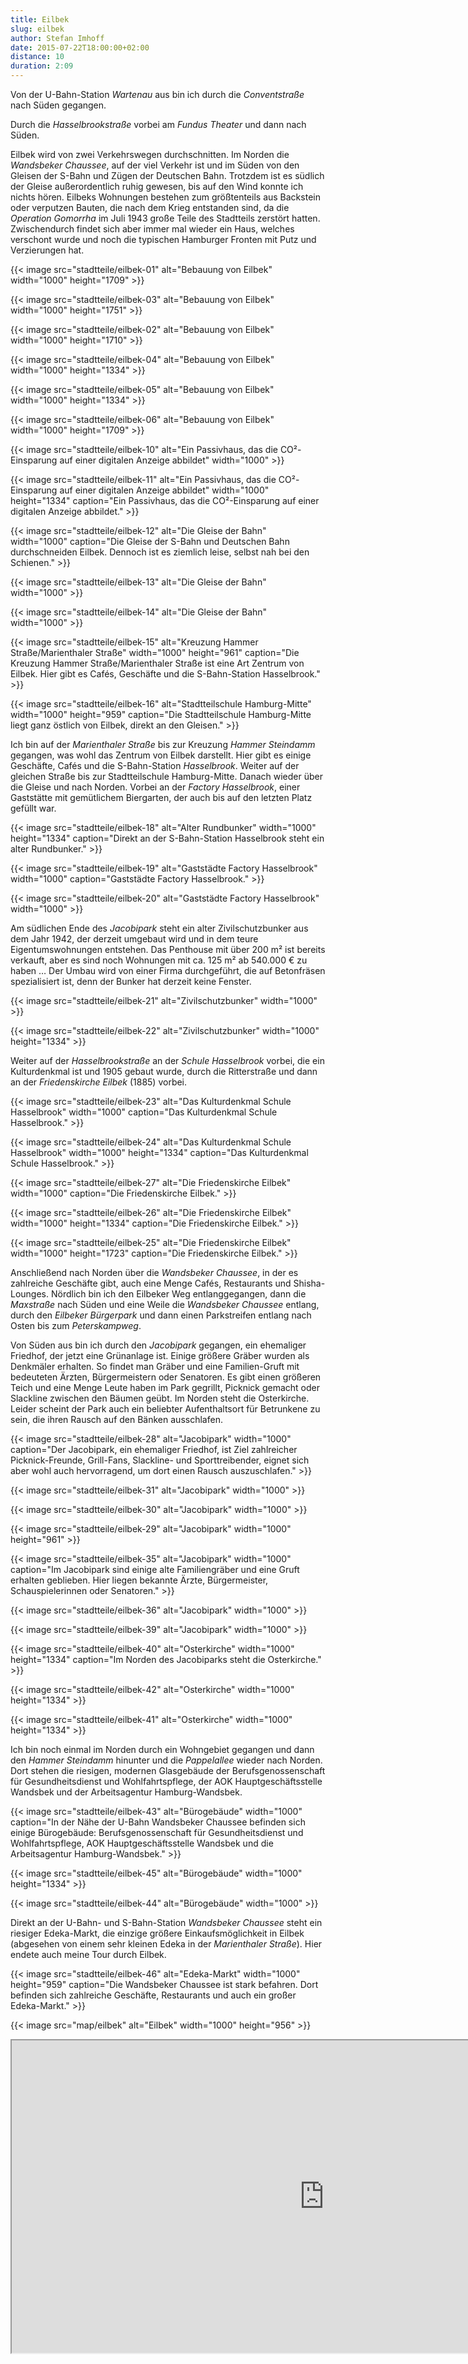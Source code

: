 ```yaml
---
title: Eilbek
slug: eilbek
author: Stefan Imhoff
date: 2015-07-22T18:00:00+02:00
distance: 10
duration: 2:09
---
```


Von der U-Bahn-Station *Wartenau* aus bin ich durch die *Conventstraße* nach Süden gegangen.

Durch die *Hasselbrookstraße* vorbei am *Fundus Theater* und dann nach Süden.

Eilbek wird von zwei Verkehrswegen durchschnitten. Im Norden die *Wandsbeker Chaussee*, auf der viel Verkehr ist und im Süden von den Gleisen der S-Bahn und Zügen der Deutschen Bahn. Trotzdem ist es südlich der Gleise außerordentlich ruhig gewesen, bis auf den Wind konnte ich nichts hören. Eilbeks Wohnungen bestehen zum größtenteils aus Backstein oder verputzen Bauten, die nach dem Krieg entstanden sind, da die *Operation Gomorrha* im Juli 1943 große Teile des Stadtteils zerstört hatten. Zwischendurch findet sich aber immer mal wieder ein Haus, welches verschont wurde und noch die typischen Hamburger Fronten mit Putz und Verzierungen hat.

{{< image src="stadtteile/eilbek-01" alt="Bebauung von Eilbek" width="1000" height="1709" >}}

{{< image src="stadtteile/eilbek-03" alt="Bebauung von Eilbek" width="1000" height="1751" >}}

{{< image src="stadtteile/eilbek-02" alt="Bebauung von Eilbek" width="1000" height="1710" >}}

{{< image src="stadtteile/eilbek-04" alt="Bebauung von Eilbek" width="1000" height="1334" >}}

{{< image src="stadtteile/eilbek-05" alt="Bebauung von Eilbek" width="1000" height="1334" >}}

{{< image src="stadtteile/eilbek-06" alt="Bebauung von Eilbek" width="1000" height="1709" >}}

{{< image src="stadtteile/eilbek-10" alt="Ein Passivhaus, das die CO²-Einsparung auf einer digitalen Anzeige abbildet" width="1000" >}}

{{< image src="stadtteile/eilbek-11" alt="Ein Passivhaus, das die CO²-Einsparung auf einer digitalen Anzeige abbildet" width="1000" height="1334" caption="Ein Passivhaus, das die CO²-Einsparung auf einer digitalen Anzeige abbildet." >}}

{{< image src="stadtteile/eilbek-12" alt="Die Gleise der Bahn" width="1000" caption="Die Gleise der S-Bahn und Deutschen Bahn durchschneiden Eilbek. Dennoch ist es ziemlich leise, selbst nah bei den Schienen." >}}

{{< image src="stadtteile/eilbek-13" alt="Die Gleise der Bahn" width="1000" >}}

{{< image src="stadtteile/eilbek-14" alt="Die Gleise der Bahn" width="1000" >}}

{{< image src="stadtteile/eilbek-15" alt="Kreuzung Hammer Straße/Marienthaler Straße" width="1000" height="961" caption="Die Kreuzung Hammer Straße/Marienthaler Straße ist eine Art Zentrum von Eilbek. Hier gibt es Cafés, Geschäfte und die S-Bahn-Station Hasselbrook." >}}

{{< image src="stadtteile/eilbek-16" alt="Stadtteilschule Hamburg-Mitte" width="1000" height="959" caption="Die Stadtteilschule Hamburg-Mitte liegt ganz östlich von Eilbek, direkt an den Gleisen." >}}

Ich bin auf der *Marienthaler Straße* bis zur Kreuzung *Hammer Steindamm* gegangen, was wohl das Zentrum von Eilbek darstellt. Hier gibt es einige Geschäfte, Cafés und die S-Bahn-Station *Hasselbrook*. Weiter auf der gleichen Straße bis zur Stadtteilschule Hamburg-Mitte. Danach wieder über die Gleise und nach Norden. Vorbei an der *Factory Hasselbrook*, einer Gaststätte mit gemütlichem Biergarten, der auch bis auf den letzten Platz gefüllt war.

{{< image src="stadtteile/eilbek-18" alt="Alter Rundbunker" width="1000" height="1334" caption="Direkt an der S-Bahn-Station Hasselbrook steht ein alter Rundbunker." >}}

{{< image src="stadtteile/eilbek-19" alt="Gaststädte Factory Hasselbrook" width="1000" caption="Gaststädte Factory Hasselbrook." >}}

{{< image src="stadtteile/eilbek-20" alt="Gaststädte Factory Hasselbrook" width="1000" >}}

Am südlichen Ende des *Jacobipark* steht ein alter Zivilschutzbunker aus dem Jahr 1942, der derzeit umgebaut wird und in dem teure Eigentumswohnungen entstehen. Das Penthouse mit über 200 m² ist bereits verkauft, aber es sind noch Wohnungen mit ca. 125 m² ab 540.000 € zu haben … Der Umbau wird von einer Firma durchgeführt, die auf Betonfräsen spezialisiert ist, denn der Bunker hat derzeit keine Fenster.

{{< image src="stadtteile/eilbek-21" alt="Zivilschutzbunker" width="1000" >}}

{{< image src="stadtteile/eilbek-22" alt="Zivilschutzbunker" width="1000" height="1334" >}}

Weiter auf der *Hasselbrookstraße* an der *Schule Hasselbrook* vorbei, die ein Kulturdenkmal ist und 1905 gebaut wurde, durch die Ritterstraße und dann an der *Friedenskirche Eilbek* (1885) vorbei.

{{< image src="stadtteile/eilbek-23" alt="Das Kulturdenkmal Schule Hasselbrook" width="1000" caption="Das Kulturdenkmal Schule Hasselbrook." >}}

{{< image src="stadtteile/eilbek-24" alt="Das Kulturdenkmal Schule Hasselbrook" width="1000" height="1334" caption="Das Kulturdenkmal Schule Hasselbrook." >}}

{{< image src="stadtteile/eilbek-27" alt="Die Friedenskirche Eilbek" width="1000" caption="Die Friedenskirche Eilbek." >}}

{{< image src="stadtteile/eilbek-26" alt="Die Friedenskirche Eilbek" width="1000" height="1334" caption="Die Friedenskirche Eilbek." >}}

{{< image src="stadtteile/eilbek-25" alt="Die Friedenskirche Eilbek" width="1000" height="1723" caption="Die Friedenskirche Eilbek." >}}

Anschließend nach Norden über die *Wandsbeker Chaussee*, in der es zahlreiche Geschäfte gibt, auch eine Menge Cafés, Restaurants und Shisha-Lounges. Nördlich bin ich den Eilbeker Weg entlanggegangen, dann die *Maxstraße* nach Süden und eine Weile die *Wandsbeker Chaussee* entlang, durch den *Eilbeker Bürgerpark* und dann einen Parkstreifen entlang nach Osten bis zum *Peterskampweg*.

Von Süden aus bin ich durch den *Jacobipark* gegangen, ein ehemaliger Friedhof, der jetzt eine Grünanlage ist. Einige größere Gräber wurden als Denkmäler erhalten. So findet man Gräber und eine Familien-Gruft mit bedeuteten Ärzten, Bürgermeistern oder Senatoren. Es gibt einen größeren Teich und eine Menge Leute haben im Park gegrillt, Picknick gemacht oder Slackline zwischen den Bäumen geübt. Im Norden steht die Osterkirche. Leider scheint der Park auch ein beliebter Aufenthaltsort für Betrunkene zu sein, die ihren Rausch auf den Bänken ausschlafen.

{{< image src="stadtteile/eilbek-28" alt="Jacobipark" width="1000" caption="Der Jacobipark, ein ehemaliger Friedhof, ist Ziel zahlreicher Picknick-Freunde, Grill-Fans, Slackline- und Sporttreibender, eignet sich aber wohl auch hervorragend, um dort einen Rausch auszuschlafen." >}}

{{< image src="stadtteile/eilbek-31" alt="Jacobipark" width="1000" >}}

{{< image src="stadtteile/eilbek-30" alt="Jacobipark" width="1000" >}}

{{< image src="stadtteile/eilbek-29" alt="Jacobipark" width="1000" height="961" >}}

{{< image src="stadtteile/eilbek-35" alt="Jacobipark" width="1000" caption="Im Jacobipark sind einige alte Familiengräber und eine Gruft erhalten geblieben. Hier liegen bekannte Ärzte, Bürgermeister, Schauspielerinnen oder Senatoren." >}}

{{< image src="stadtteile/eilbek-36" alt="Jacobipark" width="1000" >}}

{{< image src="stadtteile/eilbek-39" alt="Jacobipark" width="1000" >}}

{{< image src="stadtteile/eilbek-40" alt="Osterkirche" width="1000" height="1334" caption="Im Norden des Jacobiparks steht die Osterkirche." >}}

{{< image src="stadtteile/eilbek-42" alt="Osterkirche" width="1000" height="1334" >}}

{{< image src="stadtteile/eilbek-41" alt="Osterkirche" width="1000" height="1334" >}}

Ich bin noch einmal im Norden durch ein Wohngebiet gegangen und dann den *Hammer Steindamm* hinunter und die *Pappelallee* wieder nach Norden. Dort stehen die riesigen, modernen Glasgebäude der Berufsgenossenschaft für Gesundheitsdienst und Wohlfahrtspflege, der AOK Hauptgeschäftsstelle Wandsbek und der Arbeitsagentur Hamburg-Wandsbek.

{{< image src="stadtteile/eilbek-43" alt="Bürogebäude" width="1000" caption="In der Nähe der U-Bahn Wandsbeker Chaussee befinden sich einige Bürogebäude: Berufsgenossenschaft für Gesundheitsdienst und Wohlfahrtspflege, AOK Hauptgeschäftsstelle Wandsbek und die Arbeitsagentur Hamburg-Wandsbek." >}}

{{< image src="stadtteile/eilbek-45" alt="Bürogebäude" width="1000" height="1334" >}}

{{< image src="stadtteile/eilbek-44" alt="Bürogebäude" width="1000" >}}

Direkt an der U-Bahn- und S-Bahn-Station *Wandsbeker Chaussee* steht ein riesiger Edeka-Markt, die einzige größere Einkaufsmöglichkeit in Eilbek (abgesehen von einem sehr kleinen Edeka in der *Marienthaler Straße*). Hier endete auch meine Tour durch Eilbek.

{{< image src="stadtteile/eilbek-46" alt="Edeka-Markt" width="1000" height="959" caption="Die Wandsbeker Chaussee ist stark befahren. Dort befinden sich zahlreiche Geschäfte, Restaurants und auch ein großer Edeka-Markt." >}}

{{< image src="map/eilbek" alt="Eilbek" width="1000" height="956" >}}

<iframe class="map" src="https://www.google.com/maps/d/u/0/embed?mid=1XenP-27JCfW47s4pevgaR6qdMiU" width="1000" height="500"></iframe>
